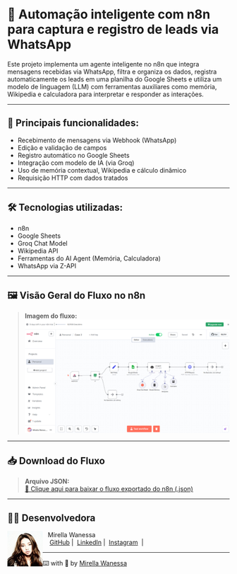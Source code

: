 # 🎯 Automação inteligente com n8n para captura e registro de leads via WhatsApp

Este projeto implementa um agente inteligente no n8n que integra mensagens recebidas via WhatsApp, filtra e organiza os dados, registra automaticamente os leads em uma planilha do Google Sheets e utiliza um modelo de linguagem (LLM) com ferramentas auxiliares como memória, Wikipedia e calculadora para interpretar e responder as interações.

---

## 🔧 Principais funcionalidades:
- Recebimento de mensagens via Webhook (WhatsApp)
- Edição e validação de campos
- Registro automático no Google Sheets
- Integração com modelo de IA (via Groq)
- Uso de memória contextual, Wikipedia e cálculo dinâmico
- Requisição HTTP com dados tratados

---

## 🛠️ Tecnologias utilizadas:
- n8n
- Google Sheets
- Groq Chat Model
- Wikipedia API
- Ferramentas do AI Agent (Memória, Calculadora)
- WhatsApp via Z-API

---

## 🖼️ Visão Geral do Fluxo no n8n

> **Imagem do fluxo:**  
> ![Fluxo n8n](https://github.com/Mirellawanessa/whatsapp-leads-intelligent-agent-n8n/blob/main/workflows/Screenshot%202025-05-21%20104509.png)

---

## 📥 Download do Fluxo

> **Arquivo JSON:**  
> [📂 Clique aqui para baixar o fluxo exportado do n8n (.json)](https://github.com/Mirellawanessa/whatsapp-leads-intelligent-agent-n8n/blob/main/workflows/Case_2.json)

---

## 👩‍💻 Desenvolvedora

<p>
  <img 
    align="left" 
    width="80" 
    src="https://github.com/Mirellawanessa/DIO-Trilha-Java-Basico/blob/main/GitHub/imagens/User.jpeg?raw=true"
  />
  <p>&nbsp;&nbsp;&nbsp;Mirella Wanessa<br>
  &nbsp;&nbsp;&nbsp;
  <a href="https://github.com/Mirellawanessa">GitHub</a>&nbsp;|&nbsp;
  <a href="https://www.linkedin.com/in/mirellawanessa/">LinkedIn</a>&nbsp;|&nbsp;
  <a href="https://www.instagram.com/myfilearchive">Instagram</a>
  &nbsp;|&nbsp;</p>
</p>

---

⌨️ with 💜 by [Mirella Wanessa](https://github.com/Mirellawanessa)
